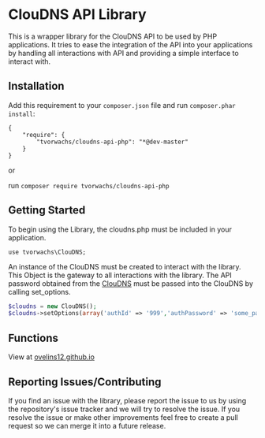 ClouDNS API Library
===============================

This is a wrapper library for the ClouDNS API to be used by PHP applications. It tries to ease the integration of the API into your applications by handling all interactions with API and providing a simple interface to interact with.



Installation
-------------------------------
Add this requirement to your `composer.json` file and run `composer.phar install`:

    {
        "require": {
            "tvorwachs/cloudns-api-php": "*@dev-master"
        }
    }

or

run `composer require tvorwachs/cloudns-api-php`

Getting Started
-------------------------------
To begin using the Library, the cloudns.php must be included in your application.

```
use tvorwachs\ClouDNS;
```

An instance of the ClouDNS must be created to interact with the library. This Object is the gateway to all interactions with the library. The API password obtained from the [ClouDNS](https://www.cloudns.net/api-settings/) must be passed into the ClouDNS by calling set_options.

```php
$cloudns = new ClouDNS();
$cloudns->setOptions(array('authId' => '999','authPassword' => 'some_password', 'authType' => 'auth-id'));
```

Functions
-------------------------------

View at [ovelins12.github.io](https://lovelins12.github.io/cloudns-api-php/docs/)

Reporting Issues/Contributing
-------------------------------
If you find an issue with the library, please report the issue to us by using the repository's issue tracker and we will try to resolve the issue. If you resolve the issue or make other improvements feel free to create a pull request so we can merge it into a future release.